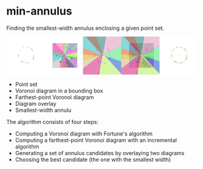 # min-annulus
Finding the smallest-width annulus enclosing a given point set.

![example](images/all.png)
* Point set
* Voronoi diagram in a bounding box
* Farthest-point Voronoi diagram
* Diagram overlay
* Smallest-width annulu

The algorithm consists of four steps:
* Computing a Voronoi diagram with Fortune's algorithm
* Computing a farthest-point Voronoi diagram with an incremental algorithm
* Generating a set of annulus candidates by overlaying two diagrams
* Choosing the best candidate (the one with the smallest width)

